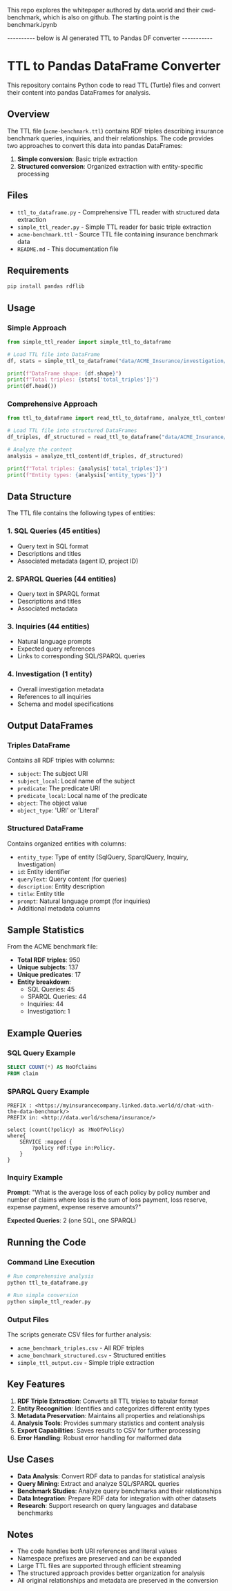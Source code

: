 This repo explores the whitepaper authored by data.world and their cwd-benchmark, which is also on github.
The starting point is the benchmark.ipynb

---------- below is AI generated TTL to Pandas DF converter -----------
# TTL to Pandas DataFrame Converter

This repository contains Python code to read TTL (Turtle) files and convert their content into pandas DataFrames for analysis.

## Overview

The TTL file (`acme-benchmark.ttl`) contains RDF triples describing insurance benchmark queries, inquiries, and their relationships. The code provides two approaches to convert this data into pandas DataFrames:

1. **Simple conversion**: Basic triple extraction
2. **Structured conversion**: Organized extraction with entity-specific processing

## Files

- `ttl_to_dataframe.py` - Comprehensive TTL reader with structured data extraction
- `simple_ttl_reader.py` - Simple TTL reader for basic triple extraction
- `acme-benchmark.ttl` - Source TTL file containing insurance benchmark data
- `README.md` - This documentation file

## Requirements

```bash
pip install pandas rdflib
```

## Usage

### Simple Approach

```python
from simple_ttl_reader import simple_ttl_to_dataframe

# Load TTL file into DataFrame
df, stats = simple_ttl_to_dataframe("data/ACME_Insurance/investigation/acme-benchmark.ttl")

print(f"DataFrame shape: {df.shape}")
print(f"Total triples: {stats['total_triples']}")
print(df.head())
```

### Comprehensive Approach

```python
from ttl_to_dataframe import read_ttl_to_dataframe, analyze_ttl_content

# Load TTL file into structured DataFrames
df_triples, df_structured = read_ttl_to_dataframe("data/ACME_Insurance/investigation/acme-benchmark.ttl")

# Analyze the content
analysis = analyze_ttl_content(df_triples, df_structured)

print(f"Total triples: {analysis['total_triples']}")
print(f"Entity types: {analysis['entity_types']}")
```

## Data Structure

The TTL file contains the following types of entities:

### 1. SQL Queries (45 entities)
- Query text in SQL format
- Descriptions and titles
- Associated metadata (agent ID, project ID)

### 2. SPARQL Queries (44 entities)  
- Query text in SPARQL format
- Descriptions and titles
- Associated metadata

### 3. Inquiries (44 entities)
- Natural language prompts
- Expected query references
- Links to corresponding SQL/SPARQL queries

### 4. Investigation (1 entity)
- Overall investigation metadata
- References to all inquiries
- Schema and model specifications

## Output DataFrames

### Triples DataFrame
Contains all RDF triples with columns:
- `subject`: The subject URI
- `subject_local`: Local name of the subject
- `predicate`: The predicate URI  
- `predicate_local`: Local name of the predicate
- `object`: The object value
- `object_type`: 'URI' or 'Literal'

### Structured DataFrame
Contains organized entities with columns:
- `entity_type`: Type of entity (SqlQuery, SparqlQuery, Inquiry, Investigation)
- `id`: Entity identifier
- `queryText`: Query content (for queries)
- `description`: Entity description
- `title`: Entity title
- `prompt`: Natural language prompt (for inquiries)
- Additional metadata columns

## Sample Statistics

From the ACME benchmark file:
- **Total RDF triples**: 950
- **Unique subjects**: 137
- **Unique predicates**: 17
- **Entity breakdown**:
  - SQL Queries: 45
  - SPARQL Queries: 44  
  - Inquiries: 44
  - Investigation: 1

## Example Queries

### SQL Query Example
```sql
SELECT COUNT(*) AS NoOfClaims
FROM claim
```

### SPARQL Query Example
```sparql
PREFIX : <https://myinsurancecompany.linked.data.world/d/chat-with-the-data-benchmark/>
PREFIX in: <http://data.world/schema/insurance/>

select (count(?policy) as ?NoOfPolicy)
where{
    SERVICE :mapped {
        ?policy rdf:type in:Policy.
    }
}
```

### Inquiry Example
**Prompt**: "What is the average loss of each policy by policy number and number of claims where loss is the sum of loss payment, loss reserve, expense payment, expense reserve amounts?"

**Expected Queries**: 2 (one SQL, one SPARQL)

## Running the Code

### Command Line Execution

```bash
# Run comprehensive analysis
python ttl_to_dataframe.py

# Run simple conversion
python simple_ttl_reader.py
```

### Output Files

The scripts generate CSV files for further analysis:
- `acme_benchmark_triples.csv` - All RDF triples
- `acme_benchmark_structured.csv` - Structured entities
- `simple_ttl_output.csv` - Simple triple extraction

## Key Features

1. **RDF Triple Extraction**: Converts all TTL triples to tabular format
2. **Entity Recognition**: Identifies and categorizes different entity types
3. **Metadata Preservation**: Maintains all properties and relationships
4. **Analysis Tools**: Provides summary statistics and content analysis
5. **Export Capabilities**: Saves results to CSV for further processing
6. **Error Handling**: Robust error handling for malformed data

## Use Cases

- **Data Analysis**: Convert RDF data to pandas for statistical analysis
- **Query Mining**: Extract and analyze SQL/SPARQL queries
- **Benchmark Studies**: Analyze query benchmarks and their relationships
- **Data Integration**: Prepare RDF data for integration with other datasets
- **Research**: Support research on query languages and database benchmarks

## Notes

- The code handles both URI references and literal values
- Namespace prefixes are preserved and can be expanded
- Large TTL files are supported through efficient streaming
- The structured approach provides better organization for analysis
- All original relationships and metadata are preserved in the conversion
